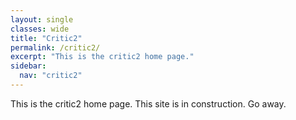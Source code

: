 ```yaml
---
layout: single
classes: wide
title: "Critic2"
permalink: /critic2/
excerpt: "This is the critic2 home page."
sidebar:
  nav: "critic2"
---
```


This is the critic2 home page. This site is in construction. Go away.
